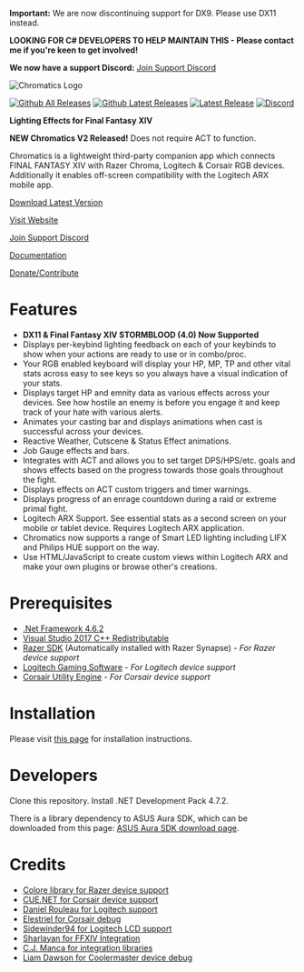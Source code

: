 **Important:** We are now discontinuing support for DX9. Please use DX11 instead.

**LOOKING FOR C# DEVELOPERS TO HELP MAINTAIN THIS - Please contact me if you're keen to get involved!**

**We now have a support Discord:** [Join Support Discord](https://discord.gg/sK47yFE)

![Chromatics Logo](http://thejourneynetwork.net/chromatics/chromatics_black_md.png)

[![Github All Releases](https://img.shields.io/github/downloads/roxaskeyheart/Chromatics/total.svg)](https://github.com/roxaskeyheart/Chromatics/releases)
[![Github Latest Releases](https://img.shields.io/github/downloads/roxaskeyheart/Chromatics/latest/total.svg)](https://github.com/roxaskeyheart/Chromatics/releases/latest)
[![Latest Release](https://img.shields.io/github/release/roxaskeyheart/Chromatics.svg)](https://github.com/roxaskeyheart/Chromatics/releases/latest)
[![Discord](https://img.shields.io/discord/334196655131721741.svg)](https://discord.gg/sK47yFE)

**Lighting Effects for Final Fantasy XIV**

**NEW Chromatics V2 Released!** Does not require ACT to function.

Chromatics is a lightweight third-party companion app which connects FINAL FANTASY XIV with Razer Chroma, Logitech & Corsair RGB devices. Additionally it enables off-screen compatibility with the Logitech ARX mobile app.


[Download Latest Version](https://github.com/roxaskeyheart/Chromatics/releases)

[Visit Website](https://chromaticsffxiv.com)

[Join Support Discord](https://discord.gg/sK47yFE)

[Documentation](https://docs.chromaticsffxiv.com/chromatics)

[Donate/Contribute](https://discord.gg/rtKsAnj)


# Features

* **DX11 & Final Fantasy XIV STORMBLOOD (4.0) Now Supported**
* Displays per-keybind lighting feedback on each of your keybinds to show when your actions are ready to use or in combo/proc.
* Your RGB enabled keyboard will display your HP, MP, TP and other vital stats across easy to see keys so you always have a visual indication of your stats.
* Displays target HP and emnity data as various effects across your devices. See how hostile an enemy is before you engage it and keep track of your hate with various alerts.
* Animates your casting bar and displays animations when cast is successful across your devices.
* Reactive Weather, Cutscene & Status Effect animations.
* Job Gauge effects and bars.
* Integrates with ACT and allows you to set target DPS/HPS/etc. goals and shows effects based on the progress towards those goals throughout the fight.
* Displays effects on ACT custom triggers and timer warnings.
* Displays progress of an enrage countdown during a raid or extreme primal fight.
* Logitech ARX Support. See essential stats as a second screen on your mobile or tablet device. Requires Logitech ARX application.
* Chromatics now supports a range of Smart LED lighting including LIFX and Philips HUE support on the way.
* Use HTML/JavaScript to create custom views within Logitech ARX and make your own plugins or browse other's creations.

# Prerequisites
 
* [.Net Framework 4.6.2](https://www.microsoft.com/en-au/download/details.aspx?id=53344)
* [Visual Studio 2017 C++ Redistributable](https://go.microsoft.com/fwlink/?LinkId=746572)
* [Razer SDK](http://www.razerzone.com/au-en/synapse) (Automatically installed with Razer Synapse) - *For Razer device support*
* [Logitech Gaming Software](http://support.logitech.com/en_gb/software/gaming-software) - *For Logitech device support*
* [Corsair Utility Engine](http://www.corsair.com/en-au/support/downloads) - *For Corsair device support*


# Installation

Please visit [this page](https://chromaticsffxiv.com/download.html) for installation instructions.

# Developers

Clone this repository. Install .NET Development Pack 4.7.2.

There is a library dependency to ASUS Aura SDK, which can be downloaded from this page: [ASUS Aura SDK download page](https://www.asus.com/campaign/aura/us/SDK.php).

# Credits

* [Colore library for Razer device support](https://github.com/CoraleStudios/Colore)
* [CUE.NET for Corsair device support](https://github.com/DarthAffe/CUE.NET)
* [Daniel Rouleau for Logitech support](https://github.com/danielrouleau)
* [Elestriel for Corsair debug](https://github.com/Elestriel)
* [Sidewinder94 for Logitech LCD support](https://github.com/sidewinder94/Logitech-LCD)
* [Sharlayan for FFXIV Integration](https://github.com/Icehunter/sharlayan)
* [C.J. Manca for integration libraries](https://github.com/cjmanca)
* [Liam Dawson for Coolermaster device debug](https://github.com/liamdawson)
